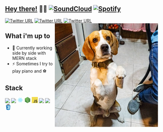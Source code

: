 ## [Hey there!](#) 🌴🌴 <a href="https://on.soundcloud.com/CPaDzfPTPgZUfiVk6">[![SoundCloud](https://img.shields.io/badge/SoundCloud----green?labelColor=7fc9e3&style=flat&logo=soundcloud&link=https://on.soundcloud.com/CPaDzfPTPgZUfiVk6)](https://on.soundcloud.com/CPaDzfPTPgZUfiVk6)</a> <a href="https://open.spotify.com/user/21czooms2yl5rs2ogs6dvtqcy">[![Spotify](https://img.shields.io/badge/Spotify----1ED760?labelColor=black&style=flat&logo=spotify&link=https://open.spotify.com/user/21czooms2yl5rs2ogs6dvtqcy)](https://open.spotify.com/user/21czooms2yl5rs2ogs6dvtqcy)</a>

<!-- # = linkPortfolio-->
<!--https://shields.io/-->
<a href="https://www.twitter.com/brianherbasm">![Twitter URL](https://img.shields.io/twitter/url?color=%23f02255&label=brianherbasm&logo=twitter&style=flat-square&url=https%3A%2F%2Ftwitter.com%2Fbrianherbasm)</a>
<a href="https://www.instagram.com/brianherbasm">![Twitter URL](https://img.shields.io/twitter/url?color=%23e034a1&label=Instagram&logo=instagram&logoColor=%23e034a1&style=flat-square&url=https%3A%2F%2Fwww.instagram.com%2Fbrianherbasm%2F)</a>
<a href="https://www.linkedin.com/in/brian-herbas-montero">![Twitter URL](https://img.shields.io/twitter/url?color=%233484e0&label=LinkedIn&logo=LinkedIn&logoColor=%233484e0&style=flat-square&url=https%3A%2F%2Fwww.linkedin.com%2Fin%2Fbrian-herbas-montero)</a>
<img align="right" alt="GIF" src="./assets/felipe.jpg" width="340px" />

## What i'm up to

- 🚀 Currently working side by side with MERN stack
- ⚡ Sometimes I try to play piano and ⚽


## Stack
<code><a href="https://www.mongodb.com/"><img height="20" src="https://w7.pngwing.com/pngs/768/167/png-transparent-mongodb-nosql-document-oriented-database-nosql-icon-leaf-grass-business.png"></a></code>
<code><a href="https://expressjs.com/"><img height="20" src="https://w7.pngwing.com/pngs/925/447/png-transparent-express-js-node-js-javascript-mongodb-node-js-text-trademark-logo.png"></a></code>
<code><a href="https://reactjs.org/"><img height="20" src="https://raw.githubusercontent.com/github/explore/80688e429a7d4ef2fca1e82350fe8e3517d3494d/topics/react/react.png"></a></code>
<code><a href="https://nodejs.org/es/"><img height="20" src="https://raw.githubusercontent.com/github/explore/80688e429a7d4ef2fca1e82350fe8e3517d3494d/topics/nodejs/nodejs.png"></a></code>
<code><a href="https://developer.mozilla.org/en-US/docs/Learn/JavaScript"><img height="20" src="https://raw.githubusercontent.com/github/explore/80688e429a7d4ef2fca1e82350fe8e3517d3494d/topics/javascript/javascript.png"></a></code>
<code><a href="https://mongoosejs.com/"><img height="23" src="https://avatars.githubusercontent.com/u/7552965?s=280&v=4"></a></code>
<code><a href="https://www.mysql.com/"><img height="20" src="https://i0.wp.com/www.elearningworld.org/wp-content/uploads/2019/04/MySQL.svg.png?fit=600%2C400&ssl=1"></a></code>
<code><a href="https://developer.mozilla.org/en-US/docs/Learn/CSS"><img height="20" src="https://raw.githubusercontent.com/github/explore/80688e429a7d4ef2fca1e82350fe8e3517d3494d/topics/css/css.png"></a></code>
